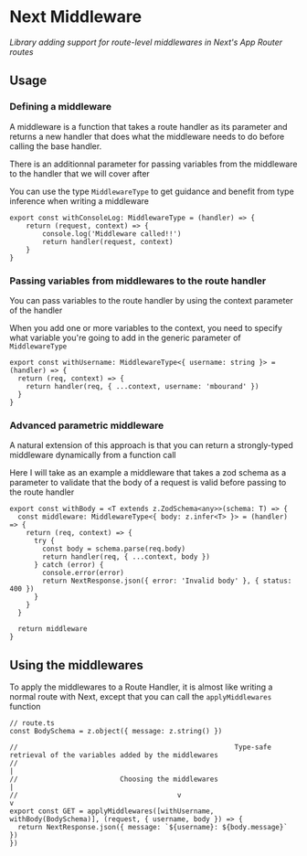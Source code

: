 # Next Middleware

_Library adding support for route-level middlewares in Next's App Router routes_

## Usage

### Defining a middleware

A middleware is a function that takes a route handler as its parameter and returns a new handler that does what the middleware needs to do before calling the base handler.

There is an additionnal parameter for passing variables from the middleware to the handler that we will cover after

You can use the type `MiddlewareType` to get guidance and benefit from type inference when writing a middleware

```TS
export const withConsoleLog: MiddlewareType = (handler) => {
	return (request, context) => {
		console.log('Middleware called!!')
		return handler(request, context)
	}
}
```

### Passing variables from middlewares to the route handler

You can pass variables to the route handler by using the context parameter of the handler

When you add one or more variables to the context, you need to specify what variable you're going to add in the generic parameter of `MiddlewareType`

```TS
export const withUsername: MiddlewareType<{ username: string }> = (handler) => {
  return (req, context) => {
    return handler(req, { ...context, username: 'mbourand' })
  }
}
```

### Advanced parametric middleware

A natural extension of this approach is that you can return a strongly-typed middleware dynamically from a function call

Here I will take as an example a middleware that takes a zod schema as a parameter to validate that the body of a request is valid before passing to the route handler

```TS
export const withBody = <T extends z.ZodSchema<any>>(schema: T) => {
  const middleware: MiddlewareType<{ body: z.infer<T> }> = (handler) => {
    return (req, context) => {
      try {
        const body = schema.parse(req.body)
        return handler(req, { ...context, body })
      } catch (error) {
        console.error(error)
        return NextResponse.json({ error: 'Invalid body' }, { status: 400 })
      }
    }
  }

  return middleware
}
```

## Using the middlewares

To apply the middlewares to a Route Handler, it is almost like writing a normal route with Next, except that you can call the `applyMiddlewares` function

```TS
// route.ts
const BodySchema = z.object({ message: z.string() })

//                                                     Type-safe retrieval of the variables added by the middlewares
//                                                                                     |
//                         Choosing the middlewares                                    |
//                                       v                                             v
export const GET = applyMiddlewares([withUsername, withBody(BodySchema)], (request, { username, body }) => {
  return NextResponse.json({ message: `${username}: ${body.message}` })
})
```
